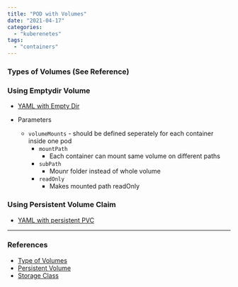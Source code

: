 ```yaml
---
title: "POD with Volumes"
date: "2021-04-17"
categories: 
  - "kuberenetes"
tags: 
  - "containers"
---
```


### Types of Volumes (See Reference)

### Using Emptydir Volume
- [YAML with Empty Dir](https://github.com/guptanikx/learn-kube/blob/main/app-empty-dir.yaml)
			
- Parameters
    - `volumeMounts` - should be defined seperately for each container inside one pod
        - `mountPath`
            - Each container can mount same volume on different paths
        - `subPath`
            - Mounr folder instead of whole volume
        - `readOnly`
            - Makes mounted path readOnly

### Using Persistent Volume Claim
- [YAML with persistent PVC](https://github.com/guptanikx/learn-kube/blob/main/app-presistent-pvc.yaml)

---

### References
- [Type of Volumes](https://kubernetes.io/docs/concepts/storage/volumes/)
- [Persistent Volume](https://kubernetes.io/docs/concepts/storage/persistent-volumes/)
- [Storage Class](https://kubernetes.io/docs/concepts/storage/storage-classes/)
